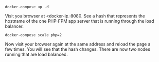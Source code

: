 ```
docker-compose up -d
```

Visit you browser at <docker-ip.:8080.
See a hash that represents the hostname of the one PHP-FPM app server that is
running through the load balancer.

```
docker-compose scale php=2
```

Now visit your browser again at the same address and reload the page a few
times. You will see that the hash changes. There are now two nodes running that
are load balanced.
